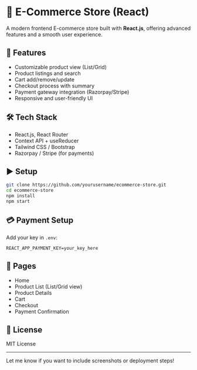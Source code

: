 # 🛒 E-Commerce Store (React)

A modern frontend E-commerce store built with **React.js**, offering advanced features and a smooth user experience.

## 🚀 Features

* Customizable product view (List/Grid)
* Product listings and search
* Cart add/remove/update
* Checkout process with summary
* Payment gateway integration (Razorpay/Stripe)
* Responsive and user-friendly UI

## 🛠 Tech Stack

* React.js, React Router
* Context API + useReducer
* Tailwind CSS / Bootstrap
* Razorpay / Stripe (for payments)

## ▶️ Setup

```bash
git clone https://github.com/yourusername/ecommerce-store.git
cd ecommerce-store
npm install
npm start
```

## 💳 Payment Setup

Add your key in `.env`:

```
REACT_APP_PAYMENT_KEY=your_key_here
```

## 📁 Pages

* Home
* Product List (List/Grid view)
* Product Details
* Cart
* Checkout
* Payment Confirmation

## 📜 License

MIT License

---

Let me know if you want to include screenshots or deployment steps!
